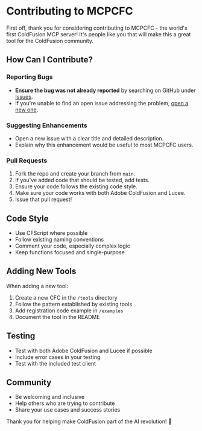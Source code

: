 # Contributing to MCPCFC

First off, thank you for considering contributing to MCPCFC - the world's first ColdFusion MCP server! It's people like you that will make this a great tool for the ColdFusion community.

## How Can I Contribute?

### Reporting Bugs

- **Ensure the bug was not already reported** by searching on GitHub under [Issues](https://github.com/revsmoke/mcpcfc/issues).
- If you're unable to find an open issue addressing the problem, [open a new one](https://github.com/revsmoke/mcpcfc/issues/new).

### Suggesting Enhancements

- Open a new issue with a clear title and detailed description.
- Explain why this enhancement would be useful to most MCPCFC users.

### Pull Requests

1. Fork the repo and create your branch from `main`.
2. If you've added code that should be tested, add tests.
3. Ensure your code follows the existing code style.
4. Make sure your code works with both Adobe ColdFusion and Lucee.
5. Issue that pull request!

## Code Style

- Use CFScript where possible
- Follow existing naming conventions
- Comment your code, especially complex logic
- Keep functions focused and single-purpose

## Adding New Tools

When adding a new tool:
1. Create a new CFC in the `/tools` directory
2. Follow the pattern established by existing tools
3. Add registration code example in `/examples`
4. Document the tool in the README

## Testing

- Test with both Adobe ColdFusion and Lucee if possible
- Include error cases in your testing
- Test with the included test client

## Community

- Be welcoming and inclusive
- Help others who are trying to contribute
- Share your use cases and success stories

Thank you for helping make ColdFusion part of the AI revolution! 🚀